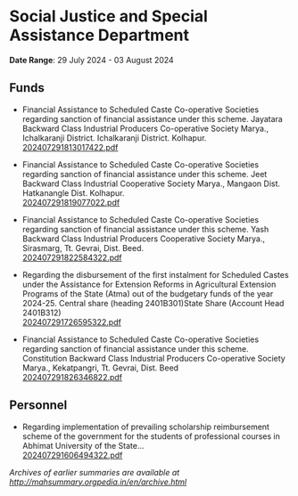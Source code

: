 # Social Justice and Special Assistance Department

**Date Range**: 29 July 2024 - 03 August 2024


## Funds
- Financial Assistance to Scheduled Caste Co-operative Societies regarding sanction of financial assistance under this scheme. Jayatara Backward Class Industrial Producers Co-operative Society Marya., Ichalkaranji District. Ichalkaranji District. Kolhapur.\
  [202407291813017422.pdf](https://gr.maharashtra.gov.in/Site/Upload/Government%20Resolutions/English/202407291813017422.pdf)

- Financial Assistance to Scheduled Caste Co-operative Societies regarding sanction of financial assistance under this scheme. Jeet Backward Class Industrial Cooperative Society Marya., Mangaon Dist. Hatkanangle Dist. Kolhapur.\
  [202407291819077022.pdf](https://gr.maharashtra.gov.in/Site/Upload/Government%20Resolutions/English/202407291819077022.pdf)

- Financial Assistance to Scheduled Caste Co-operative Societies regarding sanction of financial assistance under this scheme. Yash Backward Class Industrial Producers Cooperative Society Marya., Sirasmarg, Tt. Gevrai, Dist. Beed.\
  [202407291822584322.pdf](https://gr.maharashtra.gov.in/Site/Upload/Government%20Resolutions/English/202407291822584322.pdf)

- Regarding the disbursement of the first instalment for Scheduled Castes under the Assistance for Extension Reforms in Agricultural Extension Programs of the State (Atma) out of the budgetary funds of the year 2024-25. Central share (heading 2401B301)State Share (Account Head 2401B312)\
  [202407291726595322.pdf](https://gr.maharashtra.gov.in/Site/Upload/Government%20Resolutions/English/202407291726595322.pdf)

- Financial Assistance to Scheduled Caste Co-operative Societies regarding sanction of financial assistance under this scheme. Constitution Backward Class Industrial Producers Co-operative Society Marya., Kekatpangri, Tt. Gevrai, Dist. Beed\
  [202407291826346822.pdf](https://gr.maharashtra.gov.in/Site/Upload/Government%20Resolutions/English/202407291826346822.pdf)

## Personnel
- Regarding implementation of prevailing scholarship reimbursement scheme of the government for the students of professional courses in Abhimat University of the State...\
  [202407291606494322.pdf](https://gr.maharashtra.gov.in/Site/Upload/Government%20Resolutions/English/202407291606494322.pdf)


*Archives of earlier summaries are available at http://mahsummary.orgpedia.in/en/archive.html*